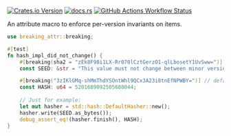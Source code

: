 [![Crates.io Version](https://img.shields.io/crates/v/breaking-attr)](https://crates.io/crates/breaking-attr)
[![docs.rs](https://img.shields.io/docsrs/breaking-attr)](https://docs.rs/breaking-attr)
[![GitHub Actions Workflow Status](https://img.shields.io/github/actions/workflow/status/Waridley/breaking-attr/.github%2Fworkflows%2Ftests.yml)](https://github.com/Waridley/breaking-attr/actions)


An attribute macro to enforce per-version invariants on items.

```rust
use breaking_attr::breaking;

#[test]
fn hash_impl_did_not_change() {
    #[breaking(sha2 = "zEk8F98i1LX-Rr070lCztGerzO1-qlLbosetY1UvSww=")]
    const SEED: &str = "This value must not change between minor versions.";

    #[breaking("3zIKlGMq-shMmThdYSOntWhl9QCx3A23i8tnEfNPWBY=")] // defaults to `blake3`
    const HASH: u64 = 5201689092505688044;
    
    // Just for example:
    let mut hasher = std::hash::DefaultHasher::new();
    hasher.write(SEED.as_bytes());
    debug_assert_eq!(hasher.finish(), HASH);
}
```
